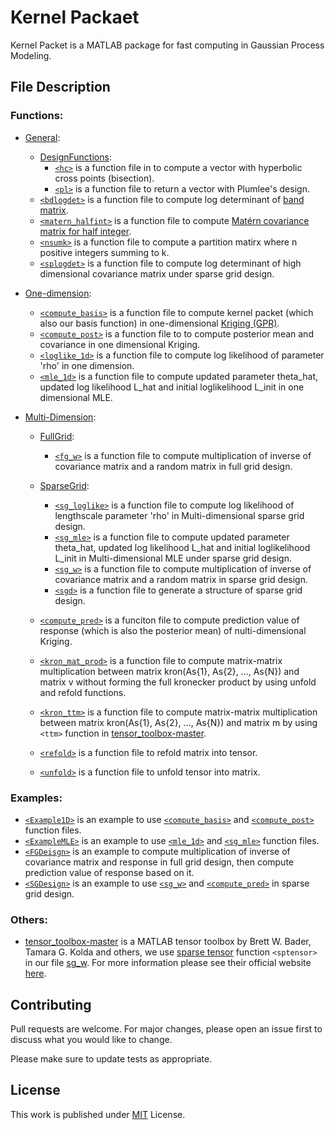 # Kernel Packaet
Kernel Packet is a MATLAB package for fast computing in Gaussian Process Modeling. 

## File Description
### Functions:
* [General](https://github.com/HChen19/kernel_packet/tree/main/Functions/General): 
  * [DesignFunctions](https://github.com/HChen19/kernel_packet/tree/main/Functions/General/DesignFunctions):
    * [`<hc>`](https://github.com/HChen19/kernel_packet/tree/main/Functions/General/DesignFunctions) is a function file in to compute a vector with hyperbolic cross points (bisection).
    * [`<pl>`](https://github.com/HChen19/kernel_packet/blob/main/Functions/General/DesignFunctions/pl.m) is a function file to return a vector with Plumlee's design.
  * [`<bdlogdet>`](https://github.com/HChen19/kernel_packet/blob/main/Functions/General/bdlogdet.m) is a function file to compute log determinant of [band matrix](https://en.wikipedia.org/wiki/Band_matrix#:~:text=In%20mathematics%2C%20particularly%20matrix%20theory,more%20diagonals%20on%20either%20side.).
  * [`<matern_halfint>`](https://github.com/HChen19/kernel_packet/blob/main/Functions/General/matern_halfint.m) is a function file to compute [Mat&eacute;rn covariance matrix for half integer](https://en.wikipedia.org/wiki/Mat%C3%A9rn_covariance_function#Simplification_for_%CE%BD_half_integer).
  * [`<nsumk>`](https://github.com/HChen19/kernel_packet/blob/main/Functions/General/nsumk.m) is a function file to compute a partition matirx where n positive integers summing to k.
  * [`<splogdet>`](https://github.com/HChen19/kernel_packet/blob/main/Functions/General/splogdet.m) is a function file to compute log determinant of high dimensional covariance matrix under sparse grid design.
 

* [One-dimension](https://github.com/HChen19/kernel_packet/tree/main/Functions/One-Dimension):
  * [`<compute_basis>`](https://github.com/HChen19/kernel_packet/blob/main/Functions/One-Dimension/compute_basis.m) is a function file to compute kernel packet (which also our basis function) in one-dimensional [Kriging (GPR)](https://en.wikipedia.org/wiki/Kriging).
  * [`<compute_post>`](https://github.com/HChen19/kernel_packet/blob/main/Functions/One-Dimension/compute_post.m) is a function file to to compute posterior mean and covariance in one dimensional Kriging.
  * [`<loglike_1d>`](https://github.com/HChen19/kernel_packet/blob/main/Functions/One-Dimension/loglike_1d.m) is a function file to compute log likelihood of parameter 'rho' in one dimension.
  * [`<mle_1d>`](https://github.com/HChen19/kernel_packet/blob/main/Functions/One-Dimension/mle_1d.m) is a function file to compute updated parameter theta_hat, updated log likelihood L_hat and initial loglikelihood L_init in one dimensional MLE.


* [Multi-Dimension](https://github.com/HChen19/kernel_packet/tree/main/Functions/Multi-Dimension):
  * [FullGrid](https://github.com/HChen19/kernel_packet/tree/main/Functions/Multi-Dimension/FullGrid):
    * [`<fg_w>`](https://github.com/HChen19/kernel_packet/blob/main/Functions/Multi-Dimension/FullGrid/fg_w.m) is a function file to compute multiplication of inverse of covariance matrix and a random matrix in full grid design.
  * [SparseGrid](https://github.com/HChen19/kernel_packet/tree/main/Functions/Multi-Dimension/SparseGrid): 
    * [`<sg_loglike>`](https://github.com/HChen19/kernel_packet/blob/main/Functions/Multi-Dimension/SparseGrid/sg_loglike.m) is a function file to compute log likelihood of lengthscale parameter 'rho' in Multi-dimensional sparse grid design.
    * [`<sg_mle>`](https://github.com/HChen19/kernel_packet/blob/main/Functions/Multi-Dimension/SparseGrid/sg_mle.m) is a function file to compute updated parameter theta_hat, updated log likelihood L_hat and initial loglikelihood L_init in Multi-dimensional MLE under sparse grid design.
    * [`<sg_w>`](https://github.com/HChen19/kernel_packet/blob/main/Functions/Multi-Dimension/SparseGrid/sg_w.m) is a function file to compute multiplication of inverse of covariance matrix and a random matrix in sparse grid design.
    * [`<sgd>`](https://github.com/HChen19/kernel_packet/blob/main/Functions/Multi-Dimension/SparseGrid/sgd.m) is a function file to generate a structure of sparse grid design.
   
  * [`<compute_pred>`](https://github.com/HChen19/kernel_packet/tree/main/Functions/Multi-Dimension/compute_pred.m) is a funciton file to compute prediction value of response (which is also the posterior mean) of nulti-dimensional Kriging.
  * [`<kron_mat_prod>`](https://github.com/HChen19/kernel_packet/tree/main/Functions/Multi-Dimension/kron_mat_prod.m) is a function file to compute matrix-matrix multiplication between matrix kron(As{1}, As{2}, ..., As{N}) and matrix v without forming the full kronecker product by using unfold and refold functions.
  * [`<kron_ttm>`](https://github.com/HChen19/kernel_packet/blob/main/Functions/Multi-Dimension/kron_ttm.m) is a function file to compute matrix-matrix multiplication between matrix kron(As{1}, As{2}, ..., As{N}) and matrix m by using `<ttm>` function in [tensor_toolbox-master](https://github.com/HChen19/kernel_packet/tree/main/tensor_toolbox-master).
  * [`<refold>`](https://github.com/HChen19/kernel_packet/tree/main/Functions/Multi-Dimension/refold.m) is a function file to refold matrix into tensor.
  * [`<unfold>`](https://github.com/HChen19/kernel_packet/tree/main/Functions/Multi-Dimension/unfold.m) is a function file to unfold tensor into matrix.
 
  
### Examples:
  * [`<Example1D>`](https://github.com/HChen19/kernel_packet/blob/main/Example1D.m) is an example to use [`<compute_basis>`](https://github.com/HChen19/kernel_packet/blob/main/Functions/One-Dimension/compute_basis.m) and [`<compute_post>`](https://github.com/HChen19/kernel_packet/blob/main/Functions/One-Dimension/compute_post.m) function files. 
  * [`<ExampleMLE>`](https://github.com/HChen19/kernel_packet/blob/main/ExampleMLE.m) is an example to use [`<mle_1d>`](https://github.com/HChen19/kernel_packet/blob/main/Functions/One-Dimension/mle_1d.m) and [`<sg_mle>`](https://github.com/HChen19/kernel_packet/blob/main/Functions/Multi-Dimension/SparseGrid/sg_mle.m) function files.
  * [`<FGDeisgn>`](https://github.com/HChen19/kernel_packet/blob/main/FGDesign.m) is an example to compute multiplication of inverse of covariance matrix and response in full grid design, then compute prediction value of response based on it.
  * [`<SGDesign>`](https://github.com/HChen19/kernel_packet/blob/main/SGDesign.m) is an example to use [`<sg_w>`](https://github.com/HChen19/kernel_packet/blob/main/Functions/Multi-Dimension/SparseGrid/sg_w.m) and [`<compute_pred>`](https://github.com/HChen19/kernel_packet/tree/main/Functions/Multi-Dimension/compute_pred.m) in sparse grid design.
   
### Others:
  * [tensor_toolbox-master](https://github.com/HChen19/kernel_packet/tree/main/tensor_toolbox-master) is a MATLAB tensor toolbox by Brett W. Bader, Tamara G. Kolda and others, we use [sparse tensor](https://www.tensortoolbox.org/sptensor_doc.html) function `<sptensor>` in our file [sg_w](https://github.com/HChen19/kernel_packet/blob/main/Functions/Multi-Dimension/SparseGrid/sg_w.m). For more information please see their official website [here](https://www.tensortoolbox.org/).

## Contributing
Pull requests are welcome. For major changes, please open an issue first to discuss what you would like to change.

Please make sure to update tests as appropriate.

## License
This work is published under [MIT](https://choosealicense.com/licenses/mit/) License.
